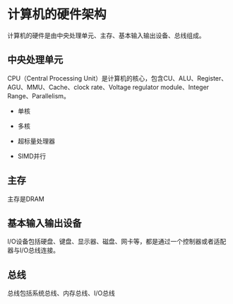 # 计算机的硬件架构

计算机的硬件是由中央处理单元、主存、基本输入输出设备、总线组成。

## 中央处理单元

CPU（Central Processing Unit）是计算机的核心，包含CU、ALU、Register、AGU、MMU、Cache、clock rate、Voltage regulator module、Integer Range、Parallelism。

* 单核

* 多核

* 超标量处理器

* SIMD并行

## 主存

主存是DRAM

## 基本输入输出设备

I/O设备包括硬盘、键盘、显示器、磁盘、网卡等，都是通过一个控制器或者适配器与I/O总线连接。

## 总线

总线包括系统总线、内存总线、I/O总线